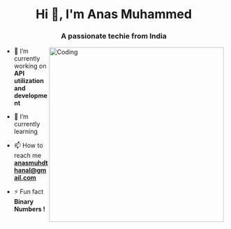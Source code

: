 <h1 align="center">Hi 👋, I'm Anas Muhammed</h1>
<h3 align="center">A passionate techie from India</h3>
<img align="right" alt="Coding" width="400" src="https://j.gifs.com/YE6OJA.gif">



- 🔭 I’m currently working on **API utilization and development**

- 🌱 I’m currently learning 

- 📫 How to reach me **anasmuhdthanal@gmail.com**

- ⚡ Fun fact **Binary Numbers !**


